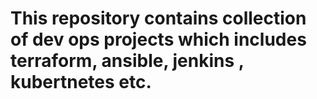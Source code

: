# This repository contains collection of dev ops projects which includes terraform, ansible, jenkins , kubertnetes etc.

